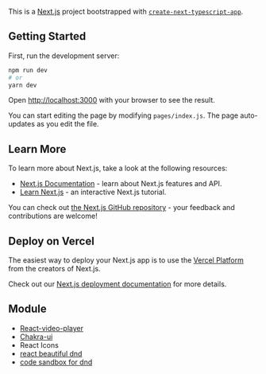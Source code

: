 This is a [Next.js](https://nextjs.org/) project bootstrapped with [`create-next-typescript-app`](https://www.npmjs.com/package/create-next-typescript-app).

## Getting Started

First, run the development server:

```bash
npm run dev
# or
yarn dev
```

Open [http://localhost:3000](http://localhost:3000) with your browser to see the result.

You can start editing the page by modifying `pages/index.js`. The page auto-updates as you edit the file.

## Learn More

To learn more about Next.js, take a look at the following resources:

- [Next.js Documentation](https://nextjs.org/docs) - learn about Next.js features and API.
- [Learn Next.js](https://nextjs.org/learn) - an interactive Next.js tutorial.

You can check out [the Next.js GitHub repository](https://github.com/vercel/next.js/) - your feedback and contributions are welcome!

## Deploy on Vercel

The easiest way to deploy your Next.js app is to use the [Vercel Platform](https://vercel.com/import?utm_medium=default-template&filter=next.js&utm_source=create-next-app&utm_campaign=create-next-app-readme) from the creators of Next.js.

Check out our [Next.js deployment documentation](https://nextjs.org/docs/deployment) for more details.

## Module

- [React-video-player](https://github.com/CookPete/react-player)
- [Chakra-ui](https://chakra-ui.com/docs)
- React Icons
- [react beautiful dnd](https://github.com/atlassian/react-beautiful-dnd)
- [code sandbox for dnd](https://codesandbox.io/s/k260nyxq9v?file=/index.js:2414-2433)
